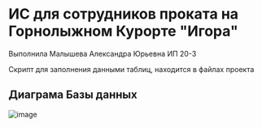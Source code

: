 # ИС для сотрудников проката на Горнолыжном Курорте "Игора"
Выполнила Малышева Александра Юрьевна ИП 20-3

Скрипт для заполнения данными таблиц, находится в файлах проекта

## Диаграма Базы данных
![image](https://github.com/malbled/ProjectResort/assets/107112651/a4bf03cc-b9ce-47ef-ba52-1b8cbfe91468)

